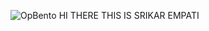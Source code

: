 ![OpBento](https://firebasestorage.googleapis.com/v0/b/smartkaksha-fe32c.appspot.com/o/opbento%2Fsrikarnarayanempati0e416.png?alt=media)
HI THERE THIS IS SRIKAR EMPATI
